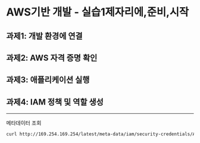 # AWS기반 개발 - 실습1제자리에,준비,시작

## 과제1: 개발 환경에 연결

## 과제2: AWS 자격 증명 확인

## 과제3: 애플리케이션 실행

## 과제4: IAM 정책 및 역할 생성

---

메타데이터 조회

```bash
curl http://169.254.169.254/latest/meta-data/iam/security-credentials/AWSStudentRole/
```
